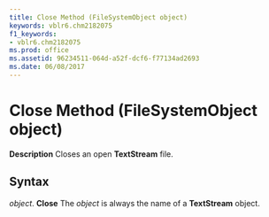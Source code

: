 ```yaml
---
title: Close Method (FileSystemObject object)
keywords: vblr6.chm2182075
f1_keywords:
- vblr6.chm2182075
ms.prod: office
ms.assetid: 96234511-064d-a52f-dcf6-f77134ad2693
ms.date: 06/08/2017
---
```



# Close Method (FileSystemObject object)



 **Description**
Closes an open  **TextStream** file.

## Syntax

_object_. **Close**
The  _object_ is always the name of a **TextStream** object.


